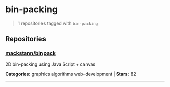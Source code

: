 # bin-packing

> 1 repositories tagged with `bin-packing`

## Repositories

### [mackstann/binpack](https://github.com/mackstann/binpack)

2D bin-packing using Java Script + canvas

**Categories:** graphics algorithms web-development  | **Stars:** 82

---

